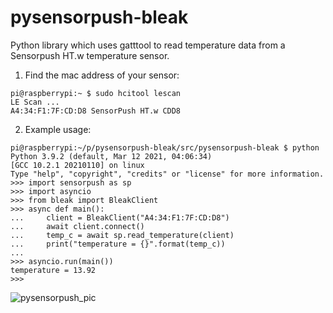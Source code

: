 # pysensorpush-bleak

Python library which uses gatttool to read temperature data from a Sensorpush HT.w temperature sensor.

1. Find the mac address of your sensor:<br>
```
pi@raspberrypi:~ $ sudo hcitool lescan
LE Scan ...
A4:34:F1:7F:CD:D8 SensorPush HT.w CDD8
```

2. Example usage:
```
pi@raspberrypi:~/p/pysensorpush-bleak/src/pysensorpush-bleak $ python
Python 3.9.2 (default, Mar 12 2021, 04:06:34)
[GCC 10.2.1 20210110] on linux
Type "help", "copyright", "credits" or "license" for more information.
>>> import sensorpush as sp
>>> import asyncio
>>> from bleak import BleakClient
>>> async def main():
...     client = BleakClient("A4:34:F1:7F:CD:D8")
...     await client.connect()
...     temp_c = await sp.read_temperature(client)
...     print("temperature = {}".format(temp_c))
...
>>> asyncio.run(main())
temperature = 13.92
>>>
```
![pysensorpush_pic](https://user-images.githubusercontent.com/5443337/143657088-2a6d5793-24d3-4408-9d07-30b3f3f04577.jpg)

